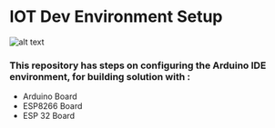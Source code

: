 # IOT Dev Environment Setup
![alt text](http://url/to/img.png)
### This repository has steps on configuring the Arduino IDE environment, for building solution with :
* Arduino Board
* ESP8266 Board
* ESP 32 Board

